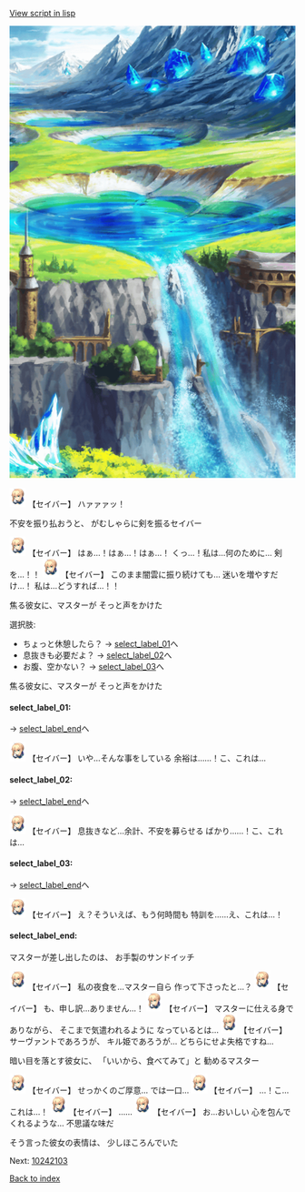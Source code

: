 [View script in lisp](../scripts/10242102.txt)

![highland.png](../images/backgrounds/highland.png)

<img src="../images/units/102421.png" alt="102421.png" height="34"/>
【セイバー】
ハァァァッ！

不安を振り払おうと、
がむしゃらに剣を振るセイバー

<img src="../images/units/102421.png" alt="102421.png" height="34"/>
【セイバー】
はぁ…！はぁ…！はぁ…！
くっ…！私は…何のために…
剣を…！！

<img src="../images/units/102421.png" alt="102421.png" height="34"/>
【セイバー】
このまま闇雲に振り続けても…
迷いを増やすだけ…！
私は…どうすれば…！！

焦る彼女に、マスターが
そっと声をかけた

選択肢:
- ちょっと休憩したら？ → [select_label_01](#select_label_01)へ
- 息抜きも必要だよ？ → [select_label_02](#select_label_02)へ
- お腹、空かない？ → [select_label_03](#select_label_03)へ

焦る彼女に、マスターが
そっと声をかけた

#### select_label_01:
 → [select_label_end](#select_label_end)へ

<img src="../images/units/102421.png" alt="102421.png" height="34"/>
【セイバー】
いや…そんな事をしている
余裕は……！こ、これは…

#### select_label_02:
 → [select_label_end](#select_label_end)へ

<img src="../images/units/102421.png" alt="102421.png" height="34"/>
【セイバー】
息抜きなど…余計、不安を募らせる
ばかり……！こ、これは…

#### select_label_03:
 → [select_label_end](#select_label_end)へ

<img src="../images/units/102421.png" alt="102421.png" height="34"/>
【セイバー】
え？そういえば、もう何時間も
特訓を……え、これは…！

#### select_label_end:

マスターが差し出したのは、
お手製のサンドイッチ

<img src="../images/units/102421.png" alt="102421.png" height="34"/>
【セイバー】
私の夜食を…マスター自ら
作って下さったと…？

<img src="../images/units/102421.png" alt="102421.png" height="34"/>
【セイバー】
も、申し訳…ありません…！

<img src="../images/units/102421.png" alt="102421.png" height="34"/>
【セイバー】
マスターに仕える身でありながら、
そこまで気遣われるように
なっているとは…

<img src="../images/units/102421.png" alt="102421.png" height="34"/>
【セイバー】
サーヴァントであろうが、
キル姫であろうが…
どちらにせよ失格ですね…

暗い目を落とす彼女に、
「いいから、食べてみて」と
勧めるマスター

<img src="../images/units/102421.png" alt="102421.png" height="34"/>
【セイバー】
せっかくのご厚意…
では一口…

<img src="../images/units/102421.png" alt="102421.png" height="34"/>
【セイバー】
…！こ…これは…！

<img src="../images/units/102421.png" alt="102421.png" height="34"/>
【セイバー】
……

<img src="../images/units/102421.png" alt="102421.png" height="34"/>
【セイバー】
お…おいしい
心を包んでくれるような…
不思議な味だ

そう言った彼女の表情は、
少しほころんでいた

Next: [10242103](10242103.md)

[Back to index](index.md)
